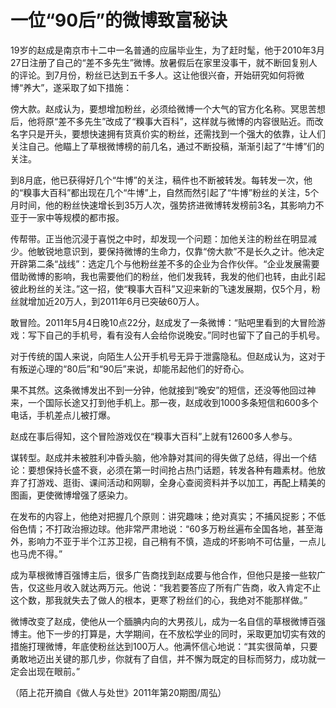 # 一位“90后”的微博致富秘诀

19岁的赵成是南京市十二中一名普通的应届毕业生，为了赶时髦，他于2010年3月27日注册了自己的“差不多先生”微博。放暑假后在家里没事干，就不断回复别人的评论。到7月份，粉丝已达到五千多人。这让他很兴奋，开始研究如何将微博“养大”，遂采取了如下措施： 

傍大款。赵成认为，要想增加粉丝，必须给微博一个大气的官方化名称。冥思苦想后，他将原“差不多先生”改成了“糗事大百科”，这样就与微博的内容很贴近。而改名字只是开头，要想快速拥有货真价实的粉丝，还需找到一个强大的依靠，让人们关注自己。他瞄上了草根微博榜的前几名，通过不断投稿，渐渐引起了“牛博”们的关注。 

到8月底，他已获得好几个“牛博”的关注，稿件也不断被转发。每转发一次，他的“糗事大百科”都出现在几个“牛博”上，自然而然引起了“牛博”粉丝的关注，5个月时间，他的粉丝快速增长到35万人次，强势挤进微博转发榜前3名，其影响力不亚于一家中等规模的都市报。 

传帮带。正当他沉浸于喜悦之中时，却发现一个问题：加他关注的粉丝在明显减少。他敏锐地意识到，要保持微博的生命力，仅靠“傍大款”不是长久之计。他决定开辟第二条“战线”：选定几个与他粉丝差不多的企业为合作伙伴。“企业发展需要借助微博的影响，我也需要他们的粉丝，他们发我转，我发的他们也转，由此引起彼此粉丝的关注。”这一招，使“糗事大百科”又迎来新的飞速发展期，仅5个月，粉丝就增加近20万人，到2011年6月已突破60万人。 

敢冒险。2011年5月4日晚10点22分，赵成发了一条微博：“贴吧里看到的大冒险游戏：写下自己的手机号，看有没有人会给你说晚安。”同时也留下了自己的手机号。 

对于传统的国人来说，向陌生人公开手机号无异于泄露隐私。但赵成认为，这对于有叛逆心理的“80后”和“90后”来说，却能吊起他们的好奇心。 

果不其然。这条微博发出不到一分钟，他就接到“晚安”的短信，还没等他回过神来，一个国际长途又打到他手机上。那一夜，赵成收到1000多条短信和600多个电话，手机差点儿被打爆。 

赵成在事后得知，这个冒险游戏仅在“糗事大百科”上就有12600多人参与。 

谋转型。赵成并未被胜利冲昏头脑，他冷静对其间的得失做了总结，得出一个结论：要想保持长盛不衰，必须在第一时间抢占热门话题，转发各种有趣素材。他放弃了打游戏、逛街、课间活动和网聊，全身心查阅资料并予以加工，再配上精美的图画，更使微博增强了感染力。 

在发布的内容上，他绝对把握几个原则：讲究趣味；绝对真实；不捕风捉影；不低俗色情；不打政治擦边球。他非常严肃地说：“60多万粉丝遍布全国各地，甚至海外，影响力不亚于半个江苏卫视，自己稍有不慎，造成的坏影响不可估量，一点儿也马虎不得。” 

成为草根微博百强博主后，很多广告商找到赵成要与他合作，但他只是接一些软广告，仅这些月收入就达两万元。他说：“我若要答应了所有广告商，收入肯定不止这个数，那我就失去了做人的根本，更寒了粉丝们的心，我绝对不能那样做。” 

微博改变了赵成，使他从一个腼腆内向的大男孩儿，成为一名自信的草根微博百强博主。他下一步的打算是，大学期间，在不放松学业的同时，采取更加切实有效的措施打理微博，年底使粉丝达到100万人。他满怀信心地说：“其实很简单，只要勇敢地迈出关键的那几步，你就有了自信，并不懈为既定的目标而努力，成功就一定会出现在眼前。” 

（陌上花开摘自《做人与处世》2011年第20期图/周弘）
